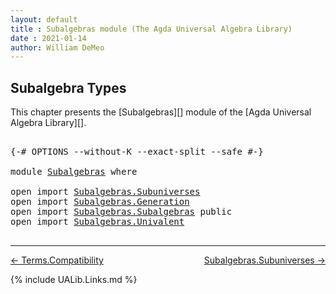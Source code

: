 ```yaml
---
layout: default
title : Subalgebras module (The Agda Universal Algebra Library)
date : 2021-01-14
author: William DeMeo
---
```


## <a id="subalgebra-types">Subalgebra Types</a>

This chapter presents the [Subalgebras][]  module of the [Agda Universal Algebra Library][].

<pre class="Agda">

<a id="288" class="Symbol">{-#</a> <a id="292" class="Keyword">OPTIONS</a> <a id="300" class="Pragma">--without-K</a> <a id="312" class="Pragma">--exact-split</a> <a id="326" class="Pragma">--safe</a> <a id="333" class="Symbol">#-}</a>

<a id="338" class="Keyword">module</a> <a id="345" href="Subalgebras.html" class="Module">Subalgebras</a> <a id="357" class="Keyword">where</a>

<a id="364" class="Keyword">open</a> <a id="369" class="Keyword">import</a> <a id="376" href="Subalgebras.Subuniverses.html" class="Module">Subalgebras.Subuniverses</a>
<a id="401" class="Keyword">open</a> <a id="406" class="Keyword">import</a> <a id="413" href="Subalgebras.Generation.html" class="Module">Subalgebras.Generation</a>
<a id="436" class="Keyword">open</a> <a id="441" class="Keyword">import</a> <a id="448" href="Subalgebras.Subalgebras.html" class="Module">Subalgebras.Subalgebras</a> <a id="472" class="Keyword">public</a>
<a id="479" class="Keyword">open</a> <a id="484" class="Keyword">import</a> <a id="491" href="Subalgebras.Univalent.html" class="Module">Subalgebras.Univalent</a>

</pre>

--------------------------------------

[← Terms.Compatibility](Terms.Compatibility.html)
<span style="float:right;">[Subalgebras.Subuniverses →](Subalgebras.Subuniverses.html)</span>

{% include UALib.Links.md %}
